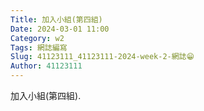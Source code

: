 ```yaml
---
Title: 加入小組(第四組)
Date: 2024-03-01 11:00
Category: w2
Tags: 網誌編寫
Slug: 41123111_41123111-2024-week-2-網誌😁
Author: 41123111
---
```


加入小組(第四組).

